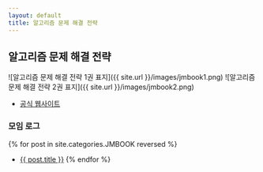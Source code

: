 ```yaml
---
layout: default
title: 알고리즘 문제 해결 전략
---
```


## 알고리즘 문제 해결 전략

![알고리즘 문제 해결 전략 1권 표지]({{ site.url }}/images/jmbook1.png)
![알고리즘 문제 해결 전략 2권 표지]({{ site.url }}/images/jmbook2.png)

* [공식 웹사이트](http://book.algospot.com/)

### 모임 로그

{% for post in site.categories.JMBOOK reversed %}
* <a href="{{ post.url }}">{{ post.title }}</a>
{% endfor %}

